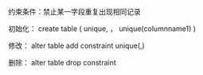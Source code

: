 约束条件：禁止某一字段重复出现相同记录

初始化：
create table <tablename>(
<columnname1> <datetype1> unique,
<columnname2> <datetype2> ，
unique(columnname1)
)

修改：
alter table <tablename>
add constraint <constraintname>
unique(<columnname1>,<columnname2>)

删除：
alter table <tablename>
drop constraint<constraintname>